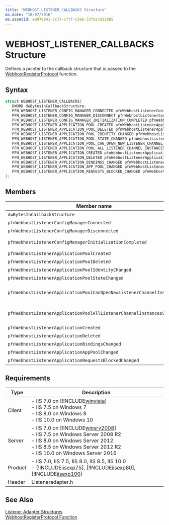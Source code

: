 ```yaml
---
title: "WEBHOST_LISTENER_CALLBACKS Structure"
ms.date: "10/07/2016"
ms.assetid: e8978941-3c73-cf7f-c3eb-3375e7d12b85
---
```

# WEBHOST_LISTENER_CALLBACKS Structure
Defines a pointer to the callback structure that is passed to the [WebhostRegisterProtocol](../../web-development-reference/native-code-api-reference/webhostregisterprotocol-function.md) function.  
  
## Syntax  
  
```cpp  
struct WEBHOST_LISTENER_CALLBACKS{  
   DWORD dwBytesInCallbackStructure;  
   PFN_WEBHOST_LISTENER_CONFIG_MANAGER_CONNECTED pfnWebhostListenerConfigManagerConnected;  
   PFN_WEBHOST_LISTENER_CONFIG_MANAGER_DISCONNECT pfnWebhostListenerConfigManagerDisconnected;  
   PFN_WEBHOST_LISTENER_CONFIG_MANAGER_INITIALIZATION_COMPLETED pfnWebhostListenerConfigManagerInitializationCompleted;  
   PFN_WEBHOST_LISTENER_APPLICATION_POOL_CREATED pfnWebhostListenerApplicationPoolCreated;  
   PFN_WEBHOST_LISTENER_APPLICATION_POOL_DELETED pfnWebhostListenerApplicationPoolDeleted;  
   PFN_WEBHOST_LISTENER_APPLICATION_POOL_IDENTITY_CHANGED pfnWebhostListenerApplicationPoolIdentityChanged;  
   PFN_WEBHOST_LISTENER_APPLICATION_POOL_STATE_CHANGED pfnWebhostListenerApplicationPoolStateChanged;  
   PFN_WEBHOST_LISTENER_APPLICATION_POOL_CAN_OPEN_NEW_LISTENER_CHANNEL_INSTANCE pfnWebhostListenerApplicationPoolCanOpenNewListenerChannelInstance;  
   PFN_WEBHOST_LISTENER_APPLICATION_POOL_ALL_LISTENER_CHANNEL_INSTANCES_STOPPED pfnWebhostListenerApplicationPoolAllListenerChannelInstancesStopped;  
   PFN_WEBHOST_LISTENER_APPLICATION_CREATED pfnWebhostListenerApplicationCreated;  
   PFN_WEBHOST_LISTENER_APPLICATION_DELETED pfnWebhostListenerApplicationDeleted;  
   PFN_WEBHOST_LISTENER_APPLICATION_BINDINGS_CHANGED pfnWebhostListenerApplicationBindingsChanged;  
   PFN_WEBHOST_LISTENER_APPLICATION_APP_POOL_CHANGED pfnWebhostListenerApplicationAppPoolChanged;  
   PFN_WEBHOST_LISTENER_APPLICATION_REQUESTS_BLOCKED_CHANGED pfnWebhostListenerApplicationRequestsBlockedChanged;  
};  
```  
  
## Members  
  
|Member name|Description|  
|-----------------|-----------------|  
|`dwBytesInCallbackStructure`|A `DWORD` that contains the number of bytes in the structure.|  
|`pfnWebhostListenerConfigManagerConnected`|A pointer to a [PFN_WEBHOST_LISTENER_CONFIG_MANAGER_CONNECTED](../../web-development-reference/native-code-api-reference/pfn-webhost-listener-config-manager-connected-function.md) function.|  
|`pfnWebhostListenerConfigManagerDisconnected`|A pointer to a [PFN_WEBHOST_LISTENER_CONFIG_MANAGER_DISCONNECT](../../web-development-reference/native-code-api-reference/pfn-webhost-listener-config-manager-disconnect-function.md) function.|  
|`pfnWebhostListenerConfigManagerInitializationCompleted`|A pointer to a [PFN_WEBHOST_LISTENER_CONFIG_MANAGER_INITIALIZATION_COMPLETED](../../web-development-reference/native-code-api-reference/pfn-webhost-listener-config-manager-initialization-completed-function.md) function.|  
|`pfnWebhostListenerApplicationPoolCreated`|A pointer to a [PFN_WEBHOST_LISTENER_APPLICATION_POOL_CREATED](../../web-development-reference/native-code-api-reference/pfn-webhost-listener-application-pool-created-function.md) function.|  
|`pfnWebhostListenerApplicationPoolDeleted`|A pointer to a [PFN_WEBHOST_LISTENER_APPLICATION_POOL_DELETED](../../web-development-reference/native-code-api-reference/pfn-webhost-listener-application-pool-deleted-function.md) function.|  
|`pfnWebhostListenerApplicationPoolIdentityChanged`|A pointer to a [PFN_WEBHOST_LISTENER_APPLICATION_POOL_IDENTITY_CHANGED](../../web-development-reference/native-code-api-reference/pfn-webhost-listener-application-pool-identity-changed-function.md) function.|  
|`pfnWebhostListenerApplicationPoolStateChanged`|A pointer to a [PFN_WEBHOST_LISTENER_APPLICATION_POOL_STATE_CHANGED](../../web-development-reference/native-code-api-reference/pfn-webhost-listener-application-pool-state-changed-function.md) function.|  
|`pfnWebhostListenerApplicationPoolCanOpenNewListenerChannelInstance`|A pointer to a [PFN_WEBHOST_LISTENER_APPLICATION_POOL_CAN_OPEN_NEW_LISTENER_CHANNEL_INSTANCE](../../web-development-reference/native-code-api-reference/pfn-webhost-listener-application-pool-all-listener-channel-instance-function.md) function.|  
|`pfnWebhostListenerApplicationPoolAllListenerChannelInstancesStopped`|A pointer to a [PFN_WEBHOST_LISTENER_APPLICATION_POOL_ALL_LISTENER_CHANNEL_INSTANCES_STOPPED](../../web-development-reference/native-code-api-reference/pfn-webhost-listener-application-pool-all-listener-channel-instances-stopped-function.md) function.|  
|`pfnWebhostListenerApplicationCreated`|A pointer to a [PFN_WEBHOST_LISTENER_APPLICATION_CREATED](../../web-development-reference/native-code-api-reference/pfn-webhost-listener-application-created-function.md) function.|  
|`pfnWebhostListenerApplicationDeleted`|A pointer to a [PFN_WEBHOST_LISTENER_APPLICATION_DELETED](../../web-development-reference/native-code-api-reference/pfn-webhost-listener-application-deleted-function.md) function.|  
|`pfnWebhostListenerApplicationBindingsChanged`|A pointer to a [PFN_WEBHOST_LISTENER_APPLICATION_BINDINGS_CHANGED](../../web-development-reference/native-code-api-reference/pfn-webhost-listener-application-bindings-changed-function.md) function.|  
|`pfnWebhostListenerApplicationAppPoolChanged`|A pointer to a [PFN_WEBHOST_LISTENER_APPLICATION_APP_POOL_CHANGED](../../web-development-reference/native-code-api-reference/pfn-webhost-listener-application-app-pool-changed-function.md) function.|  
|`pfnWebhostListenerApplicationRequestsBlockedChanged`|A pointer to a [PFN_WEBHOST_LISTENER_APPLICATION_REQUESTS_BLOCKED_CHANGED](../../web-development-reference/native-code-api-reference/pfn-webhost-listener-application-requests-blocked-changed-function.md) function.|  
  
## Requirements  
  
|Type|Description|  
|----------|-----------------|  
|Client|-   IIS 7.0 on [!INCLUDE[winvista](../../wmi-provider/includes/winvista-md.md)]<br />-   IIS 7.5 on Windows 7<br />-   IIS 8.0 on Windows 8<br />-   IIS 10.0 on Windows 10|  
|Server|-   IIS 7.0 on [!INCLUDE[winsrv2008](../../wmi-provider/includes/winsrv2008-md.md)]<br />-   IIS 7.5 on Windows Server 2008 R2<br />-   IIS 8.0 on Windows Server 2012<br />-   IIS 8.5 on Windows Server 2012 R2<br />-   IIS 10.0 on Windows Server 2016|  
|Product|-   IIS 7.0, IIS 7.5, IIS 8.0, IIS 8.5, IIS 10.0<br />-   [!INCLUDE[iisexp75](../../web-development-reference/native-code-api-reference/includes/iisexp75-md.md)], [!INCLUDE[iisexp80](../../web-development-reference/native-code-api-reference/includes/iisexp80-md.md)], [!INCLUDE[iisexp100](../../web-development-reference/native-code-api-reference/includes/iisexp100-md.md)]|  
|Header|Listeneradapter.h|  
  
## See Also  
 [Listener Adapter Structures](../../web-development-reference/native-code-api-reference/listener-adapter-structures.md)   
 [WebhostRegisterProtocol Function](../../web-development-reference/native-code-api-reference/webhostregisterprotocol-function.md)
